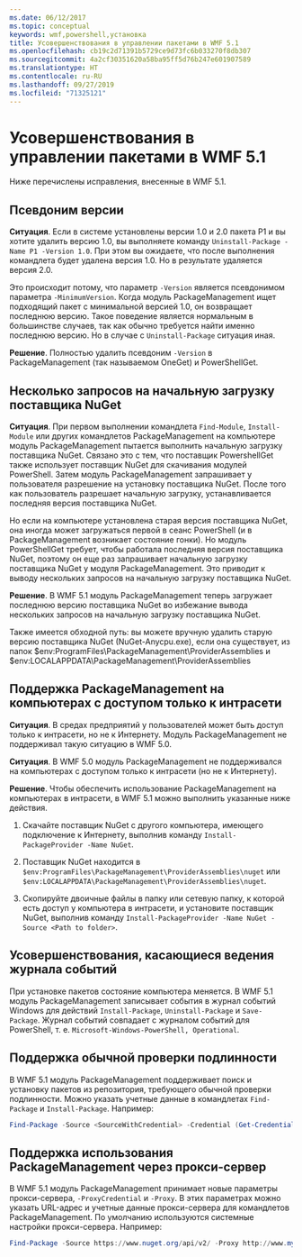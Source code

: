 ```yaml
---
ms.date: 06/12/2017
ms.topic: conceptual
keywords: wmf,powershell,установка
title: Усовершенствования в управлении пакетами в WMF 5.1
ms.openlocfilehash: cb19c2d71391b5729ce9d73fc6b033270f8db307
ms.sourcegitcommit: 4a2cf30351620a58ba95ff5d76b247e601907589
ms.translationtype: HT
ms.contentlocale: ru-RU
ms.lasthandoff: 09/27/2019
ms.locfileid: "71325121"
---
```

# <a name="improvements-to-package-management-in-wmf-51"></a>Усовершенствования в управлении пакетами в WMF 5.1

Ниже перечислены исправления, внесенные в WMF 5.1.

## <a name="version-alias"></a>Псевдоним версии

**Ситуация**. Если в системе установлены версии 1.0 и 2.0 пакета P1 и вы хотите удалить версию 1.0, вы выполняете команду `Uninstall-Package -Name P1 -Version 1.0`. При этом вы ожидаете, что после выполнения командлета будет удалена версия 1.0. Но в результате удаляется версия 2.0.

Это происходит потому, что параметр `-Version` является псевдонимом параметра `-MinimumVersion`. Когда модуль PackageManagement ищет подходящий пакет с минимальной версией 1.0, он возвращает последнюю версию. Такое поведение является нормальным в большинстве случаев, так как обычно требуется найти именно последнюю версию. Но в случае с `Uninstall-Package` ситуация иная.

**Решение**. Полностью удалить псевдоним `-Version` в PackageManagement (так называемом OneGet) и PowerShellGet.

## <a name="multiple-prompts-for-bootstrapping-the-nuget-provider"></a>Несколько запросов на начальную загрузку поставщика NuGet

**Ситуация**. При первом выполнении командлета `Find-Module`, `Install-Module` или других командлетов PackageManagement на компьютере модуль PackageManagement пытается выполнить начальную загрузку поставщика NuGet. Связано это с тем, что поставщик PowershellGet также использует поставщик NuGet для скачивания модулей PowerShell.
Затем модуль PackageManagement запрашивает у пользователя разрешение на установку поставщика NuGet. После того как пользователь разрешает начальную загрузку, устанавливается последняя версия поставщика NuGet.

Но если на компьютере установлена старая версия поставщика NuGet, она иногда может загружаться первой в сеанс PowerShell (и в PackageManagement возникает состояние гонки). Но модуль PowerShellGet требует, чтобы работала последняя версия поставщика NuGet, поэтому он еще раз запрашивает начальную загрузку поставщика NuGet у модуля PackageManagement.
Это приводит к выводу нескольких запросов на начальную загрузку поставщика NuGet.

**Решение**. В WMF 5.1 модуль PackageManagement теперь загружает последнюю версию поставщика NuGet во избежание вывода нескольких запросов на начальную загрузку поставщика NuGet.

Также имеется обходной путь: вы можете вручную удалить старую версию поставщика NuGet (NuGet-Anycpu.exe), если она существует, из папок $env:ProgramFiles\PackageManagement\ProviderAssemblies и $env:LOCALAPPDATA\PackageManagement\ProviderAssemblies

## <a name="support-for-packagemanagement-on-computers-with-intranet-access-only"></a>Поддержка PackageManagement на компьютерах с доступом только к интрасети

**Ситуация**. В средах предприятий у пользователей может быть доступ только к интрасети, но не к Интернету. Модуль PackageManagement не поддерживал такую ситуацию в WMF 5.0.

**Ситуация**. В WMF 5.0 модуль PackageManagement не поддерживался на компьютерах с доступом только к интрасети (но не к Интернету).

**Решение**. Чтобы обеспечить использование PackageManagement на компьютерах в интрасети, в WMF 5.1 можно выполнить указанные ниже действия.

1. Скачайте поставщик NuGet с другого компьютера, имеющего подключение к Интернету, выполнив команду `Install-PackageProvider -Name NuGet`.

2. Поставщик NuGet находится в `$env:ProgramFiles\PackageManagement\ProviderAssemblies\nuget` или `$env:LOCALAPPDATA\PackageManagement\ProviderAssemblies\nuget`.

3. Скопируйте двоичные файлы в папку или сетевую папку, к которой есть доступ у компьютера в интрасети, и установите поставщик NuGet, выполнив команду `Install-PackageProvider -Name NuGet -Source <Path to folder>`.


## <a name="event-logging-improvements"></a>Усовершенствования, касающиеся ведения журнала событий

При установке пакетов состояние компьютера меняется. В WMF 5.1 модуль PackageManagement записывает события в журнал событий Windows для действий `Install-Package`, `Uninstall-Package` и `Save-Package`. Журнал событий совпадает с журналом событий для PowerShell, т. е. `Microsoft-Windows-PowerShell, Operational`.

## <a name="support-for-basic-authentication"></a>Поддержка обычной проверки подлинности

В WMF 5.1 модуль PackageManagement поддерживает поиск и установку пакетов из репозитория, требующего обычной проверки подлинности. Можно указать учетные данные в командлетах `Find-Package` и `Install-Package`. Например:

```powershell
Find-Package -Source <SourceWithCredential> -Credential (Get-Credential)
```

## <a name="support-for-using-packagemanagement-behind-a-proxy"></a>Поддержка использования PackageManagement через прокси-сервер

В WMF 5.1 модуль PackageManagement принимает новые параметры прокси-сервера, `-ProxyCredential` и `-Proxy`. В этих параметрах можно указать URL-адрес и учетные данные прокси-сервера для командлетов PackageManagement. По умолчанию используются системные настройки прокси-сервера. Например:

```powershell
Find-Package -Source https://www.nuget.org/api/v2/ -Proxy http://www.myproxyserver.com -ProxyCredential (Get-Credential)
```
